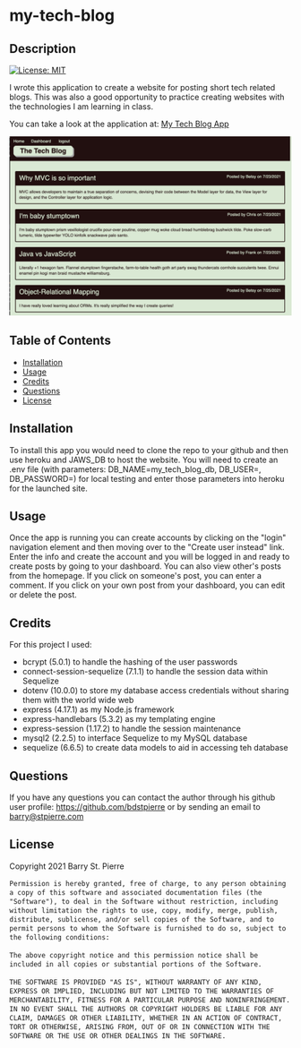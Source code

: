 # my-tech-blog
## Description
[![License: MIT](https://img.shields.io/badge/License-MIT-yellow.svg)](https://opensource.org/licenses/MIT)

I wrote this application to create a website for posting short tech related blogs.  This was also a good opportunity to practice creating websites with the technologies I am learning in class. 

You can take a look at the application at:
[My Tech Blog App](https://bdstpierre-tech-blog.herokuapp.com/)

![Screenshot of the apllication or project](public/images/thumbnail.png)
## Table of Contents
- [Installation](#installation)
- [Usage](#usage)
- [Credits](#credits)
- [Questions](#questions)
- [License](#license)

## Installation
To install this app you would need to clone the repo to your github and then use heroku and JAWS_DB to host the website.  You will need to create an .env file (with parameters: DB_NAME=my_tech_blog_db, DB_USER=<your username>, DB_PASSWORD=<your password>) for local testing and enter those parameters into heroku for the launched site.
## Usage
Once the app is running you can create accounts by clicking on the "login" navigation element and then moving over to the "Create user instead" link.  Enter the info and create the account and you will be logged in and ready to create posts by going to your dashboard.  You can also view other's posts from the homepage.  If you click on someone's post, you can enter a comment.  If you click on your own post from your dashboard, you can edit or delete the post.
## Credits
For this project I used: 
- bcrypt (5.0.1) to handle the hashing of the user passwords
- connect-session-sequelize (7.1.1) to handle the session data within Sequelize
- dotenv (10.0.0) to store my database access credentials without sharing them with the world wide web 
- express (4.17.1) as my Node.js framework
- express-handlebars (5.3.2) as my templating engine
- express-session (1.17.2) to handle the session maintenance
- mysql2 (2.2.5) to interface Sequelize to my MySQL database
- sequelize (6.6.5) to create data models to aid in accessing teh database
## Questions
If you have any questions you can contact the author through his github user profile: https://github.com/bdstpierre
or by sending an email to barry@stpierre.com
## License
Copyright 2021 Barry St. Pierre

    Permission is hereby granted, free of charge, to any person obtaining a copy of this software and associated documentation files (the "Software"), to deal in the Software without restriction, including without limitation the rights to use, copy, modify, merge, publish, distribute, sublicense, and/or sell copies of the Software, and to permit persons to whom the Software is furnished to do so, subject to the following conditions:
    
    The above copyright notice and this permission notice shall be included in all copies or substantial portions of the Software.
    
    THE SOFTWARE IS PROVIDED "AS IS", WITHOUT WARRANTY OF ANY KIND, EXPRESS OR IMPLIED, INCLUDING BUT NOT LIMITED TO THE WARRANTIES OF MERCHANTABILITY, FITNESS FOR A PARTICULAR PURPOSE AND NONINFRINGEMENT. IN NO EVENT SHALL THE AUTHORS OR COPYRIGHT HOLDERS BE LIABLE FOR ANY CLAIM, DAMAGES OR OTHER LIABILITY, WHETHER IN AN ACTION OF CONTRACT, TORT OR OTHERWISE, ARISING FROM, OUT OF OR IN CONNECTION WITH THE SOFTWARE OR THE USE OR OTHER DEALINGS IN THE SOFTWARE.
    
    

